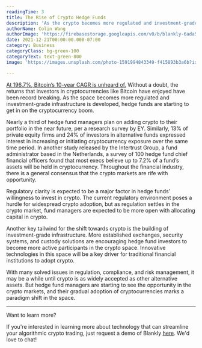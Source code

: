```yaml
---
readingTime: 3
title: The Rise of Crypto Hedge Funds
description: 'As the crypto becomes more regulated and investment-grade infrastructure is developed, hedge funds are starting to get in on the cryptocurrency boom.'
authorName: Colin Wang
authorImage: 'https://firebasestorage.googleapis.com/v0/b/blankly-6ada5.appspot.com/o/headshots%2Fcolin.png?alt=media&token=416cb884-488e-483f-83e1-96160017f6d1'
date: 2021-12-21T00:00:00.000-07:00
category: Business
categoryClass: bg-green-100
categoryText: text-green-800
image: 'https://images.unsplash.com/photo-1591994843349-f415893b3a6b?ixlib=rb-1.2.1&ixid=MnwxMjA3fDB8MHxwaG90by1wYWdlfHx8fGVufDB8fHx8&auto=format&fit=crop&w=1170&q=80'

---
```

[At 196.7%, Bitcoin’s 10-year CAGR is unheard of.](https://cointelegraph.com/news/bitcoin-s-compound-annual-growth-is-an-unheard-of-200-cagr) Without a doubt, the returns that investors in cryptocurrencies like Bitcoin have enjoyed have been record breaking. As the space becomes more regulated and investment-grade infrastructure is developed, hedge funds are starting to get in on the cryptocurrency boom.

Nearly a third of hedge fund managers plan on adding crypto to their portfolio in the near future, per a research survey by EY. Similarly, 13% of private equity firms and 24% of investors in alternative funds expressed interest in increasing or initiating cryptocurrency exposure over the same time period. In another study released by the Intertrust Group, a fund administrator based in the Netherlands, a survey of 100 hedge fund chief financial officers found that most execs believe up to 7.2% of a fund’s assets will be held in cryptocurrency. Throughout the financial industry, there is a general consensus that the crypto markets are rife with opportunity.

Regulatory clarity is expected to be a major factor in hedge funds’ willingness to invest in crypto. The current regulatory environment poses a hurdle for widespread crypto adoption, but as regulation settles in the crypto market, fund managers are expected to be more open with allocating capital in crypto.

Another key tailwind for the shift towards crypto is the building of investment-grade infrastructure. More established exchanges, security systems, and custody solutions are encouraging hedge fund investors to become more active participants in the crypto space. Innovative technologies in this space will be a key driver for traditional financial institutions to adopt crypto.

  
With many solved issues in regulation, compliance, and risk management, it may be a while until crypto is as widely accepted as other alternative assets. But hedge fund managers are starting to see the opportunity in the crypto markets, and their gradual adoption of cryptocurrencies marks a paradigm shift in the space.

<hr>

Want to learn more?

If you're interested in learning more about technology that can streamline your algorithmic crypto trading, just request a demo of Blankly [here](https://calendly.com/blankly). We'd love to chat!